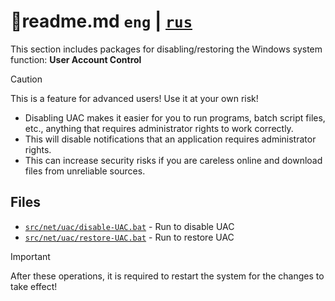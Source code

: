 # 📕readme.md `eng` | [`rus`](https://github.com/N3M1X10/windows-batch/blob/master/src/net/uac/readme-ru.md)

This section includes packages for disabling/restoring the Windows system function: **User Account Control**

>[!caution]
>This is a feature for advanced users! Use it at your own risk!

- Disabling UAC makes it easier for you to run programs, batch script files, etc., anything that requires administrator rights to work correctly.
- This will disable notifications that an application requires administrator rights.
- This can increase security risks if you are careless online and download files from unreliable sources.

## Files
- [`src/net/uac/disable-UAC.bat`](https://github.com/N3M1X10/windows-batch/blob/master/src/net/uac/disable-UAC.bat) - Run to disable UAC
- [`src/net/uac/restore-UAC.bat`](https://github.com/N3M1X10/windows-batch/blob/master/src/net/uac/restore-UAC.bat) - Run to restore UAC

>[!important]
>After these operations, it is required to restart the system for the changes to take effect!
